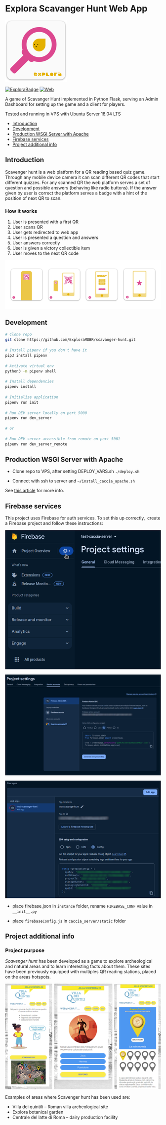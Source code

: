 # Explora Scavanger Hunt Web App

<img width="200" alt="project logo" src="images/logo.png">

[![ExploraBadge](https://img.shields.io/badge/-Explora-eb5c2f)](https://mdbr.it/en/) [![Web](https://img.shields.io/badge/-Web_app-0f4175)](https://en.wikipedia.org/wiki/Web_application)


A game of Scavanger Hunt implemented in Python Flask, serving an Admin Dashboard for setting up the game and a client for players.


Tested and running in VPS with Ubuntu Server 18.04 LTS

- [Introduction](#introduction)
- [Development](#development)
- [Production WSGI Server with Apache](#apache)
- [Firebase services](#firebase)
- [Project additional info](#infos)


## <a name="introduction"></a>Introduction
Scavenger hunt is a web platform for a QR reading based quiz game.
Through any mobile device camera it can scan different QR codes that start different quizzes.
For any scanned QR the web platform serves a set of question and possible answers (behaving like radio buttons). 
If the answer given by user is correct the platform serves a badge with a hint of the position of next QR to scan.

### How it works
1. User is presented with a first QR
2. User scans QR
3. User gets redirected to web app
4. User is presented a question and answers
5. User answers correctly
6. User is given a victory collectible item
7. User moves to the next QR code

![How it works](images/flow.png)

## <a name="development"></a>Development
```bash
# Clone repo
git clone https://github.com/ExploraMDBR/scavanger-hunt.git

# Install pipenv if you don't have it
pip3 install pipenv

# Activate virtual env
python3 -m pipenv shell

# Install dependencies
pipenv install

# Initialize application
pipenv run init

# Run DEV server locally on port 5000
pipenv run dev_server

# or

# Run DEV server accessible from remote on port 5001
pipenv run dev_server_remote

```

## <a name="apache"></a>Production WSGI Server with Apache

- Clone repo to VPS, after setting DEPLOY_VARS.sh
`./deploy.sh`

- Connect with ssh to server and 
`~/install_caccia_apache.sh`

See [this article](https://medium.com/@prithvishetty/deploying-a-python-3-flask-app-into-aws-using-apache2-wsgi-1b26ed29c6c2) for more info. 


## <a name="firebase"></a>Firebase services
This project uses Firebase for auth services. To set this up correctly,  create a Firebase project and follow these instructions:

![instructions01](images/caccia_server01.png)

![instructions02](images/caccia_server02.png)

![instructions03](images/caccia_server03.png)

- place firebase.json in `instance` folder, rename `FIREBASE_CONF` value in `__init__.py`

- place `firebaseConfig.js` in `caccia_server/static` folder

## <a name="infos"></a>Project additional info

### Project purpose
*Scavenger hunt* has been developed as a game to explore archeological and natural areas and to learn interesting facts about them.
These sites have been previously equipped with multiples QR reading stations, placed on the areas hotspots.

![infos](images/example.png)

Examples of areas where Scavenger hunt has been used are:
- Villa dei quintili – Roman villa archeological site
- Explora botanical garden
- Centrale del latte di Roma – dairy production facility
